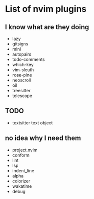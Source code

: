 # List of nvim plugins

## I know what are they doing
- lazy
- gitsigns
- mini
- autopairs
- todo-comments
- which-key
- vim-sleuth
- rose-pine
- neoscroll
- oil
- treesitter
- telescope

## TODO
- textsitter text object

## no idea why I need them
- project.nvim
- conform
- lint
- lsp
- indent_line
- alpha
- colorizer
- wakatime
- debug
